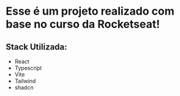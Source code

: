 # Esse é um projeto realizado com base no curso da Rocketseat!

## Stack Utilizada:

- React
- Typescript
- Vite
- Tailwind
- shadcn